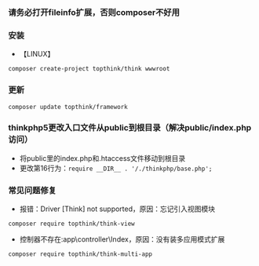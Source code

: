 ### 请务必打开fileinfo扩展，否则composer不好用
### 安装
- 【LINUX】
```
composer create-project topthink/think wwwroot
```
### 更新
```
composer update topthink/framework
```

### thinkphp5更改入口文件从public到根目录（解决public/index.php访问）
- 将public里的index.php和.htaccess文件移动到根目录
- 更改第16行为：`require __DIR__ . '/./thinkphp/base.php';`
### 常见问题修复
- 报错：Driver [Think] not supported，原因：忘记引入视图模块
```
composer require topthink/think-view
```
- 控制器不存在:app\controller\Index，原因：没有装多应用模式扩展
```
composer require topthink/think-multi-app
```


